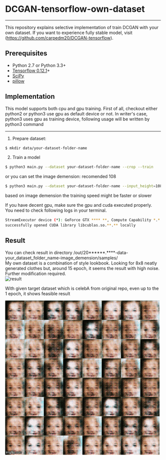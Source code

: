 # DCGAN-tensorflow-own-dataset
***
This repository explains selective implementation of train DCGAN with your own dataset. If you want to experience fully stable
model, visit (https://github.com/carpedm20/DCGAN-tensorflow).


## Prerequisites

- Python 2.7 or Python 3.3+
- [Tensorflow 0.12.1](https://github.com/tensorflow/tensorflow/tree/r0.12)+
- [SciPy](http://www.scipy.org/install.html)
- [pillow](https://github.com/python-pillow/Pillow)

## Implementation

This model supports both cpu and gpu training. 
First of all, checkout either python2 or python3 use gpu as default device or not. 
In writer's case, python3 uses gpu as training device, following usage will be written by python3 command
***
1. Prepare dataset:

```bash
$ mkdir data/your-dataset-folder-name
```

2. Train a model

```bash
$ python3 main.py --dataset your-dataset-folder-name --crop --train
```
or you can set the image demension: recomended 108
```bash
$ python3 main.py --dataset your-dataset-folder-name --input_height=108 --output_height=108 --train
```
based on image demension the training speed might be faster or slower

If you have decent gpu, make sure the gpu and cuda executed properly. You need to check following logs in your terminal.
```bash
StreamExecutor device (*): GeForce GTX **** **, Compute Capability *.*
successfully opened CUDA library libcublas.so.**.** locally
```

## Result
You can check result in directory /out/20******.****-data-your_dataset_folder_name-image_demension/samples/ <br>
My own dataset is a combination of style lookbook.
Looking for 8x8 neatly generated clothes but, around 15 epoch, it seems the result with high noise. Further modification required.<br>
![result](/lookbook-result.gif)

With given target dataset which is celebA from original repo, even up to the 1 epoch, it shows feasible result

![result2](/celebA-result.gif)

